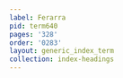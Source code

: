 ```yaml
---
label: Ferarra
pid: term640
pages: '328'
order: '0283'
layout: generic_index_term
collection: index-headings
---
```


